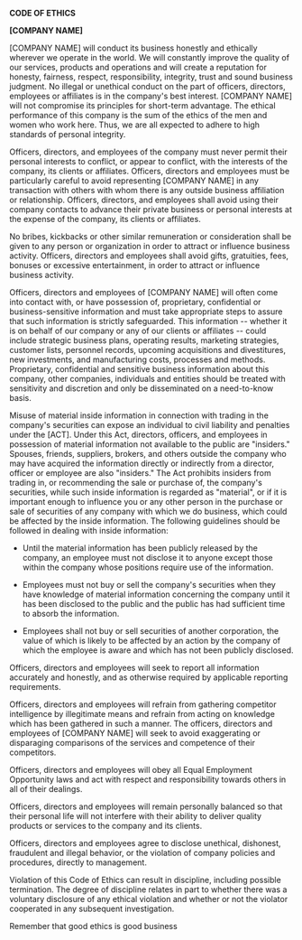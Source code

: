 **CODE OF ETHICS**

**\[COMPANY NAME\]**

\[COMPANY NAME\] will conduct its business honestly and ethically
wherever we operate in the world. We will constantly improve the quality
of our services, products and operations and will create a reputation
for honesty, fairness, respect, responsibility, integrity, trust and
sound business judgment. No illegal or unethical conduct on the part of
officers, directors, employees or affiliates is in the company's best
interest. \[COMPANY NAME\] will not compromise its principles for
short-term advantage. The ethical performance of this company is the sum
of the ethics of the men and women who work here. Thus, we are all
expected to adhere to high standards of personal integrity.

Officers, directors, and employees of the company must never permit
their personal interests to conflict, or appear to conflict, with the
interests of the company, its clients or affiliates. Officers, directors
and employees must be particularly careful to avoid representing
\[COMPANY NAME\] in any transaction with others with whom there is any
outside business affiliation or relationship. Officers, directors, and
employees shall avoid using their company contacts to advance their
private business or personal interests at the expense of the company,
its clients or affiliates.

No bribes, kickbacks or other similar remuneration or consideration
shall be given to any person or organization in order to attract or
influence business activity. Officers, directors and employees shall
avoid gifts, gratuities, fees, bonuses or excessive entertainment, in
order to attract or influence business activity.

Officers, directors and employees of \[COMPANY NAME\] will often come
into contact with, or have possession of, proprietary, confidential or
business-sensitive information and must take appropriate steps to assure
that such information is strictly safeguarded. This information --
whether it is on behalf of our company or any of our clients or
affiliates -- could include strategic business plans, operating results,
marketing strategies, customer lists, personnel records, upcoming
acquisitions and divestitures, new investments, and manufacturing costs,
processes and methods. Proprietary, confidential and sensitive business
information about this company, other companies, individuals and
entities should be treated with sensitivity and discretion and only be
disseminated on a need-to-know basis.

Misuse of material inside information in connection with trading in the
company's securities can expose an individual to civil liability and
penalties under the \[ACT\]. Under this Act, directors, officers, and
employees in possession of material information not available to the
public are "insiders." Spouses, friends, suppliers, brokers, and others
outside the company who may have acquired the information directly or
indirectly from a director, officer or employee are also "insiders." The
Act prohibits insiders from trading in, or recommending the sale or
purchase of, the company's securities, while such inside information is
regarded as "material", or if it is important enough to influence you or
any other person in the purchase or sale of securities of any company
with which we do business, which could be affected by the inside
information. The following guidelines should be followed in dealing with
inside information:

-   Until the material information has been publicly released by the
    company, an employee must not disclose it to anyone except those
    within the company whose positions require use of the information.

-   Employees must not buy or sell the company's securities when they
    have knowledge of material information concerning the company until
    it has been disclosed to the public and the public has had
    sufficient time to absorb the information.

-   Employees shall not buy or sell securities of another corporation,
    the value of which is likely to be affected by an action by the
    company of which the employee is aware and which has not been
    publicly disclosed.

Officers, directors and employees will seek to report all information
accurately and honestly, and as otherwise required by applicable
reporting requirements.

Officers, directors and employees will refrain from gathering competitor
intelligence by illegitimate means and refrain from acting on knowledge
which has been gathered in such a manner. The officers, directors and
employees of \[COMPANY NAME\] will seek to avoid exaggerating or
disparaging comparisons of the services and competence of their
competitors.

Officers, directors and employees will obey all Equal Employment
Opportunity laws and act with respect and responsibility towards others
in all of their dealings.

Officers, directors and employees will remain personally balanced so
that their personal life will not interfere with their ability to
deliver quality products or services to the company and its clients.

Officers, directors and employees agree to disclose unethical,
dishonest, fraudulent and illegal behavior, or the violation of company
policies and procedures, directly to management.

Violation of this Code of Ethics can result in discipline, including
possible termination. The degree of discipline relates in part to
whether there was a voluntary disclosure of any ethical violation and
whether or not the violator cooperated in any subsequent investigation.

Remember that good ethics is good business
